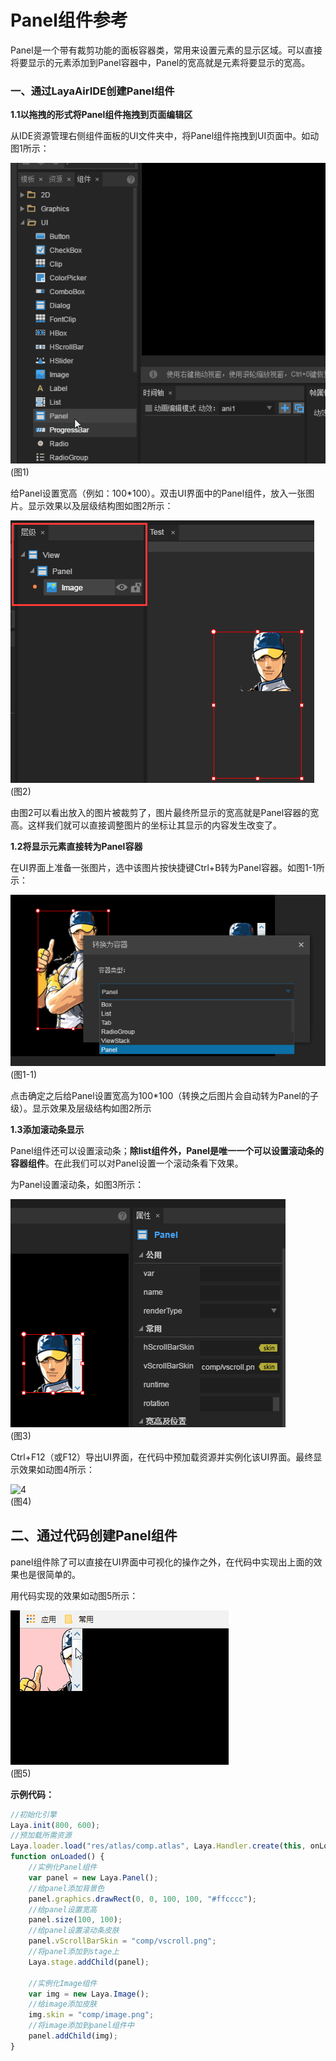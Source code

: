 # Panel组件参考

Panel是一个带有裁剪功能的面板容器类，常用来设置元素的显示区域。可以直接将要显示的元素添加到Panel容器中，Panel的宽高就是元素将要显示的宽高。

### 一、通过LayaAirIDE创建Panel组件

**1.1以拖拽的形式将Panel组件拖拽到页面编辑区**

从IDE资源管理右侧组件面板的UI文件夹中，将Panel组件拖拽到UI页面中。如动图1所示：

![1](img\1.gif)</br>(图1)

给Panel设置宽高（例如：100*100）。双击UI界面中的Panel组件，放入一张图片。显示效果以及层级结构图如图2所示：

![2](img\2.png)</br>(图2)

由图2可以看出放入的图片被裁剪了，图片最终所显示的宽高就是Panel容器的宽高。这样我们就可以直接调整图片的坐标让其显示的内容发生改变了。



**1.2将显示元素直接转为Panel容器**

在UI界面上准备一张图片，选中该图片按快捷键Ctrl+B转为Panel容器。如图1-1所示：

![1-1](img\1-1.png)</br>(图1-1)

点击确定之后给Panel设置宽高为100*100（转换之后图片会自动转为Panel的子级）。显示效果及层级结构如图2所示

**1.3添加滚动条显示**

Panel组件还可以设置滚动条；**除list组件外，Panel是唯一一个可以设置滚动条的容器组件**。在此我们可以对Panel设置一个滚动条看下效果。

为Panel设置滚动条，如图3所示：

![3](img\3.png)</br>(图3)

Ctrl+F12（或F12）导出UI界面，在代码中预加载资源并实例化该UI界面。最终显示效果如动图4所示：

![4](E:\MyDocument\官网文档\官网补充文档\组件使用\panel属性详解\img\4.gif)</br>(图4)



## 二、通过代码创建Panel组件

panel组件除了可以直接在UI界面中可视化的操作之外，在代码中实现出上面的效果也是很简单的。

用代码实现的效果如动图5所示：

![5](img\5.gif)</br>(图5)

**示例代码：**

```typescript
//初始化引擎
Laya.init(800, 600);
//预加载所需资源
Laya.loader.load("res/atlas/comp.atlas", Laya.Handler.create(this, onLoaded));
function onLoaded() {
    //实例化Panel组件
    var panel = new Laya.Panel();
    //给panel添加背景色
    panel.graphics.drawRect(0, 0, 100, 100, "#ffcccc");
    //给panel设置宽高
    panel.size(100, 100);
    //给panel设置滚动条皮肤
    panel.vScrollBarSkin = "comp/vscroll.png";
    //将panel添加到stage上
    Laya.stage.addChild(panel);

    //实例化Image组件
    var img = new Laya.Image();
    //给image添加皮肤
    img.skin = "comp/image.png";
    //将image添加到panel组件中
    panel.addChild(img);
}
```

